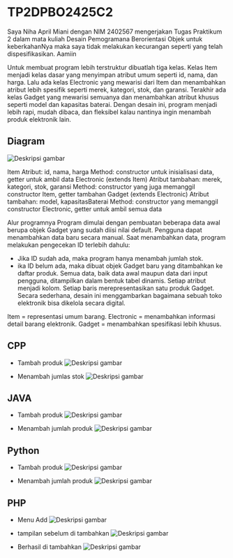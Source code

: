 # TP2DPBO2425C2 

Saya Niha April Miani dengan NIM 2402567 mengerjakan Tugas Praktikum 2 dalam mata kuliah Desain Pemogramana Berorientasi Objek untuk keberkahanNya maka saya tidak melakukan kecurangan seperti yang telah dispesifikasikan. Aamiin

Untuk membuat program lebih terstruktur dibuatlah tiga kelas.
Kelas Item menjadi kelas dasar yang menyimpan atribut umum seperti id, nama, dan harga. Lalu ada kelas Electronic yang mewarisi dari Item dan menambahkan atribut lebih spesifik seperti merek, kategori, stok, dan garansi. Terakhir ada kelas Gadget yang mewarisi semuanya dan menambahkan atribut khusus seperti model dan kapasitas baterai. Dengan desain ini, program menjadi lebih rapi, mudah dibaca, dan fleksibel kalau nantinya ingin menambah produk elektronik lain.

## Diagram ##
![Deskripsi gambar](diagramtp2.png)

Item
Atribut: id, nama, harga
Method: constructor untuk inisialisasi data, getter untuk ambil data
Electronic (extends Item)
Atribut tambahan: merek, kategori, stok, garansi
Method: constructor yang juga memanggil constructor Item, getter tambahan
Gadget (extends Electronic)
Atribut tambahan: model, kapasitasBaterai
Method: constructor yang memanggil constructor Electronic, getter untuk ambil semua data

Alur programnya
Program dimulai dengan pembuatan beberapa data awal berupa objek Gadget yang sudah diisi nilai default.
Pengguna dapat menambahkan data baru secara manual.
Saat menambahkan data, program melakukan pengecekan ID terlebih dahulu:
- Jika ID sudah ada, maka program hanya menambah jumlah stok.
- ika ID belum ada, maka dibuat objek Gadget baru yang ditambahkan ke daftar produk.
Semua data, baik data awal maupun data dari input pengguna, ditampilkan dalam bentuk tabel dinamis.
Setiap atribut menjadi kolom.
Setiap baris merepresentasikan satu produk Gadget.
Secara sederhana, desain ini menggambarkan bagaimana sebuah toko elektronik bisa dikelola secara digital.

Item = representasi umum barang.
Electronic = menambahkan informasi detail barang elektronik.
Gadget = menambahkan spesifikasi lebih khusus.

## CPP ##
- Tambah produk
![Deskripsi gambar](CPP/Dokum/tp2cpp1.png)

- Menambah jumlas stok
![Deskripsi gambar](CPP/Dokum/tp2cpp2.png)

## JAVA ##
- Tambah produk
![Deskripsi gambar](JAVA/Dokumentasi/tp2java1.png)

- Menambah jumlah produk
![Deskripsi gambar](JAVA/Dokumentasi/tp2java2.png)

## Python ##
- Tambah produk
![Deskripsi gambar](Python/Dokumentasi/tp2py1new.png)

- Menambah jumlah produk
![Deskripsi gambar](Python/Dokumentasi/tp2py2.png)

## PHP ##
- Menu Add
![Deskripsi gambar](PHP/Dokumentasi/tp2php1.png)

- tampilan sebelum di tambahkan
![Deskripsi gambar](PHP/Dokumentasi/tp2php3.png)

- Berhasil di tambahkan
![Deskripsi gambar](PHP/Dokumentasi/tp2php2.png)
